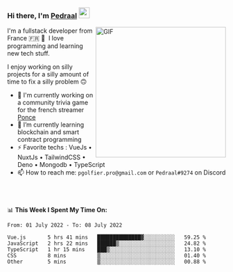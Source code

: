 ### Hi there, I'm <a href="https://pedraal.dev" target="_blank">Pedraal</a> <img src="https://media.giphy.com/media/hvRJCLFzcasrR4ia7z/giphy.gif" width="25px">
<img align="right" alt="GIF" src="https://pedraal.dev/avatar.png" width="300" height="300" />

I'm a fullstack developer from France 🇫🇷 🥖 &nbsp;I love programming and learning new
tech stuff.

I enjoy working on silly projects for a silly amount of time to fix a silly problem 🙃

- 🔭  I'm currently working on a community trivia game for the french streamer <a href="https://twitch.tv/ponce" target="_blank">Ponce</a>
- 🌱 I’m currently learning blockchain and smart contract programming
- ⚡ Favorite techs : VueJs &bull; NuxtJs &bull; TailwindCSS &bull; Deno &bull; Mongodb &bull; TypeScript
- 📫 How to reach me: `pgolfier.pro@gmail.com` or `Pedraal#9274` on Discord

<br>
<br>

📊 **This Week I Spent My Time On:**
<!--START_SECTION:waka-->

```text
From: 01 July 2022 - To: 08 July 2022

Vue.js       5 hrs 41 mins   ██████████████▓░░░░░░░░░░   59.25 %
JavaScript   2 hrs 22 mins   ██████▒░░░░░░░░░░░░░░░░░░   24.82 %
TypeScript   1 hr 15 mins    ███▒░░░░░░░░░░░░░░░░░░░░░   13.10 %
CSS          8 mins          ▒░░░░░░░░░░░░░░░░░░░░░░░░   01.40 %
Other        5 mins          ▒░░░░░░░░░░░░░░░░░░░░░░░░   00.88 %
```

<!--END_SECTION:waka-->
